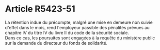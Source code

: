 # Article R5423-51

La rétention indue du précompte, malgré une mise en demeure non suivie d'effet dans le mois, rend l'employeur passible des pénalités prévues au chapitre IV du titre IV du livre II du code de la sécurité sociale.  
Dans ce cas, les poursuites sont engagées à la requête du ministère public sur la demande du directeur du fonds de solidarité.